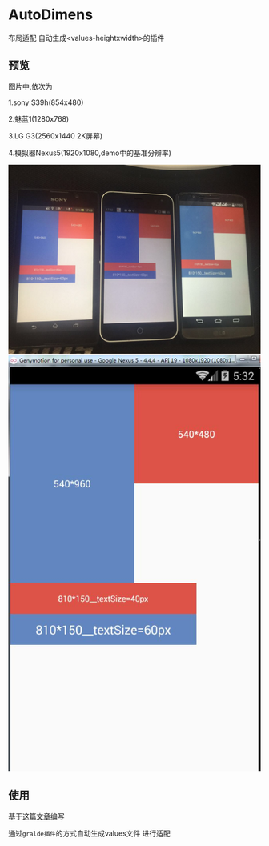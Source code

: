 # AutoDimens
布局适配  自动生成&lt;values-heightxwidth>的插件

## 预览
图片中,依次为

1.sony S39h(854x480)

2.魅蓝1(1280x768)

3.LG G3(2560x1440  2K屏幕)

4.模拟器Nexus5(1920x1080,demo中的基准分辨率)

![](screenshot/multi.jpg)![](screenshot/nexus5.jpg)

## 使用

基于这篇[文章](http://blog.csdn.net/lmj623565791/article/details/45460089)编写

通过```gralde插件```的方式自动生成values文件 进行适配

